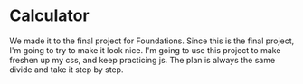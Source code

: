 # Calculator
We made it to the final project for Foundations. Since this is the final project, I'm going to try to make it look nice. I'm going to use this project to make freshen up my css, and keep practicing js. The plan is always the same divide and take it step by step.
